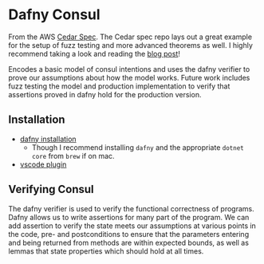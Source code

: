# Dafny Consul

From the AWS [Cedar Spec](https://github.com/cedar-policy/cedar-spec/tree/main). The Cedar spec repo lays out a great example for the setup of fuzz testing and more advanced theorems as well. I highly recommend taking a look and reading the [blog post](https://www.amazon.science/blog/how-we-built-cedar-with-automated-reasoning-and-differential-testing)!

Encodes a basic model of consul intentions and uses the dafny verifier to prove our assumptions about how the model works. Future work includes fuzz testing the model and production implementation to verify that assertions proved in dafny hold for the production version.

## Installation

* [dafny installation](https://github.com/dafny-lang/dafny/wiki/INSTALL)
    * Though I recommend installing `dafny` and the appropriate `dotnet core` from `brew` if on mac.
* [vscode plugin](https://marketplace.visualstudio.com/items?itemName=dafny-lang.ide-vscode)

## Verifying Consul

The dafny verifier is used to verify the functional correctness of programs. Dafny allows us to write assertions for many part of the program. 
We can add assertion to verify the state meets our assumptions at various points in the code, pre- and postconditions to ensure that the parameters
entering and being returned from methods are within expected bounds, as well as lemmas that state properties which should hold at all times. 
